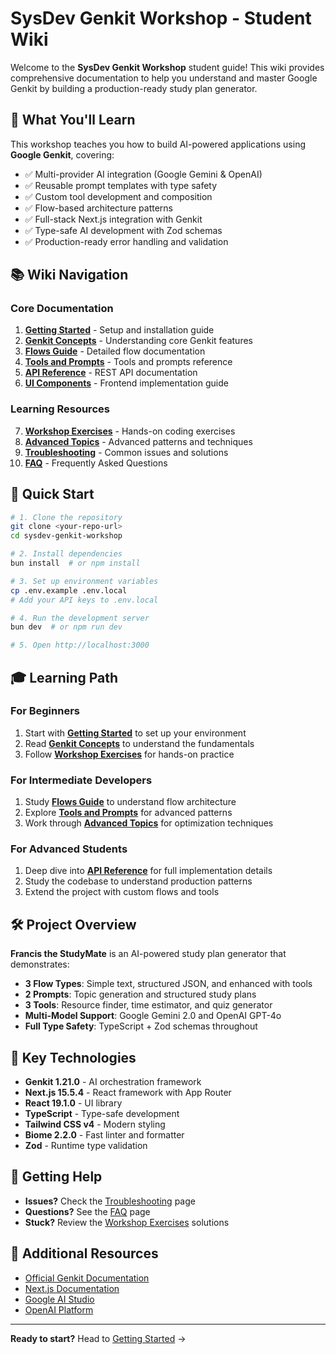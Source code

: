 # SysDev Genkit Workshop - Student Wiki

Welcome to the **SysDev Genkit Workshop** student guide! This wiki provides comprehensive documentation to help you understand and master Google Genkit by building a production-ready study plan generator.

## 🎯 What You'll Learn

This workshop teaches you how to build AI-powered applications using **Google Genkit**, covering:

- ✅ Multi-provider AI integration (Google Gemini & OpenAI)
- ✅ Reusable prompt templates with type safety
- ✅ Custom tool development and composition
- ✅ Flow-based architecture patterns
- ✅ Full-stack Next.js integration with Genkit
- ✅ Type-safe AI development with Zod schemas
- ✅ Production-ready error handling and validation

## 📚 Wiki Navigation

### Core Documentation

1. **[Getting Started](Getting-Started)** - Setup and installation guide
2. **[Genkit Concepts](Genkit-Concepts)** - Understanding core Genkit features
3. **[Flows Guide](Flows-Guide)** - Detailed flow documentation
4. **[Tools and Prompts](Tools-and-Prompts)** - Tools and prompts reference
5. **[API Reference](API-Reference)** - REST API documentation
6. **[UI Components](UI-Components)** - Frontend implementation guide

### Learning Resources

7. **[Workshop Exercises](Workshop-Exercises)** - Hands-on coding exercises
8. **[Advanced Topics](Advanced-Topics)** - Advanced patterns and techniques
9. **[Troubleshooting](Troubleshooting)** - Common issues and solutions
10. **[FAQ](FAQ)** - Frequently Asked Questions

## 🚀 Quick Start

```bash
# 1. Clone the repository
git clone <your-repo-url>
cd sysdev-genkit-workshop

# 2. Install dependencies
bun install  # or npm install

# 3. Set up environment variables
cp .env.example .env.local
# Add your API keys to .env.local

# 4. Run the development server
bun dev  # or npm run dev

# 5. Open http://localhost:3000
```

## 🎓 Learning Path

### For Beginners
1. Start with **[Getting Started](Getting-Started)** to set up your environment
2. Read **[Genkit Concepts](Genkit-Concepts)** to understand the fundamentals
3. Follow **[Workshop Exercises](Workshop-Exercises)** for hands-on practice

### For Intermediate Developers
1. Study **[Flows Guide](Flows-Guide)** to understand flow architecture
2. Explore **[Tools and Prompts](Tools-and-Prompts)** for advanced patterns
3. Work through **[Advanced Topics](Advanced-Topics)** for optimization techniques

### For Advanced Students
1. Deep dive into **[API Reference](API-Reference)** for full implementation details
2. Study the codebase to understand production patterns
3. Extend the project with custom flows and tools

## 🛠️ Project Overview

**Francis the StudyMate** is an AI-powered study plan generator that demonstrates:

- **3 Flow Types**: Simple text, structured JSON, and enhanced with tools
- **2 Prompts**: Topic generation and structured study plans
- **3 Tools**: Resource finder, time estimator, and quiz generator
- **Multi-Model Support**: Google Gemini 2.0 and OpenAI GPT-4o
- **Full Type Safety**: TypeScript + Zod schemas throughout

## 📖 Key Technologies

- **Genkit 1.21.0** - AI orchestration framework
- **Next.js 15.5.4** - React framework with App Router
- **React 19.1.0** - UI library
- **TypeScript** - Type-safe development
- **Tailwind CSS v4** - Modern styling
- **Biome 2.2.0** - Fast linter and formatter
- **Zod** - Runtime type validation

## 🤝 Getting Help

- **Issues?** Check the [Troubleshooting](Troubleshooting) page
- **Questions?** See the [FAQ](FAQ) page
- **Stuck?** Review the [Workshop Exercises](Workshop-Exercises) solutions

## 📝 Additional Resources

- [Official Genkit Documentation](https://firebase.google.com/docs/genkit)
- [Next.js Documentation](https://nextjs.org/docs)
- [Google AI Studio](https://makersuite.google.com/)
- [OpenAI Platform](https://platform.openai.com/)

---

**Ready to start?** Head to [Getting Started](Getting-Started) →

